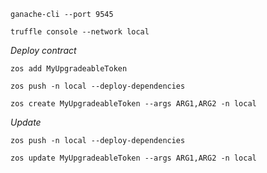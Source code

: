


`ganache-cli --port 9545`

`truffle console --network local`

*Deploy contract*

`zos add MyUpgradeableToken`

`zos push -n local --deploy-dependencies`

`zos create MyUpgradeableToken --args ARG1,ARG2 -n local`

*Update*

`zos push -n local --deploy-dependencies`

`zos update MyUpgradeableToken --args ARG1,ARG2 -n local`
